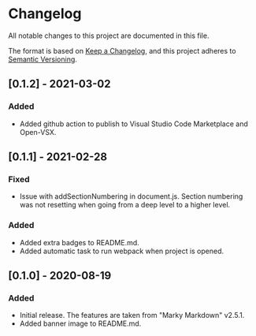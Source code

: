 # Changelog

All notable changes to this project are documented in this file.

The format is based on [Keep a Changelog](https://keepachangelog.com/en/1.0.0/),
and this project adheres to [Semantic Versioning](https://semver.org/spec/v2.0.0.html).

## [0.1.2] - 2021-03-02

### Added

- Added github action to publish to Visual Studio Code Marketplace and Open-VSX.

## [0.1.1] - 2021-02-28

### Fixed

- Issue with addSectionNumbering in document.js. Section numbering was not resetting when going from a deep level to a higher level.

### Added

- Added extra badges to README.md.
- Added automatic task to run webpack when project is opened.

## [0.1.0] - 2020-08-19

### Added

- Initial release. The features are taken from "Marky Markdown" v2.5.1.
- Added banner image to README.md.

